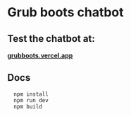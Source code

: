 # Grub boots chatbot 


## Test the chatbot at:

**[grubboots.vercel.app](https://www.grubboots.vercel.app)**


## Docs
```
  npm install
  npm run dev
  npm build
```
 

